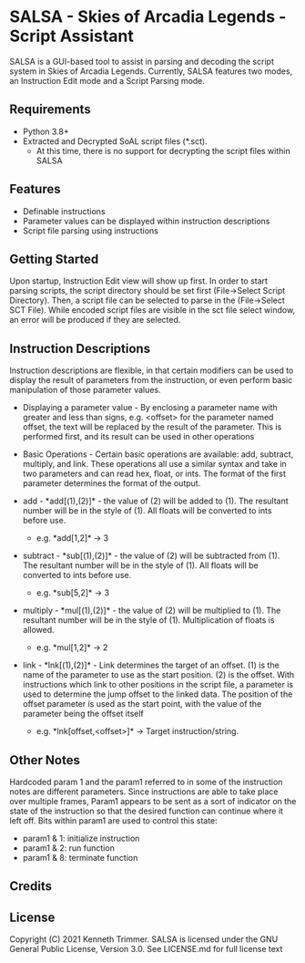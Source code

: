 SALSA - Skies of Arcadia Legends - Script Assistant
===================================================
SALSA is a GUI-based tool to assist in parsing and decoding the script system in Skies of Arcadia Legends. Currently, SALSA features two modes, an Instruction Edit mode and a Script Parsing mode.


Requirements
------------
* Python 3.8+
* Extracted and Decrypted SoAL script files (*.sct). 
  * At this time, there is no support for decrypting the script files within SALSA


Features
--------
* Definable instructions
* Parameter values can be displayed within instruction descriptions
* Script file parsing using instructions

Getting Started
---------------
Upon startup, Instruction Edit view will show up first. In order to start parsing scripts, the script directory should be set first (File->Select Script Directory). Then, a script file can be selected to parse in the (File->Select SCT File). While encoded script files are visible in the sct file select window, an error will be produced if they are selected.

Instruction Descriptions
------------------------
Instruction descriptions are flexible, in that certain modifiers can be used to display the result of parameters from the instruction, or even perform basic manipulation of those parameter values.

* Displaying a parameter value -
By enclosing a parameter name with greater and less than signs, e.g. \<offset\> for the parameter named offset, the text will be replaced by the result of the parameter. This is performed first, and its result can be used in other operations

* Basic Operations -
Certain basic operations are available: add, subtract, multiply, and link. These operations all use a similar syntax and take in two parameters and can read hex, float, or ints. The format of the first parameter determines the format of the output.

* add - \*add[(1),(2)]\* - the value of (2) will be added to (1). The resultant number will be in the style of (1). All floats will be converted to ints before use.
  * e.g. \*add[1,2]\* -> 3

* subtract - \*sub[(1),(2)]\* - the value of (2) will be subtracted from (1). The resultant number will be in the style of (1). All floats will be converted to ints before use.
  * e.g. \*sub[5,2]\* -> 3
  
* multiply - \*mul[(1),(2)]\* - the value of (2) will be multiplied to (1). The resultant number will be in the style of (1). Multiplication of floats is allowed.
  * e.g. \*mul[1,2]\* -> 2
  
* link - \*lnk[(1),(2)]\* - Link determines the target of an offset. (1) is the name of the parameter to use as the start position. (2) is the offset. With instructions which link to other positions in the script file, a parameter is used to determine the jump offset to the linked data. The position of the offset parameter is used as the start point, with the value of the parameter being the offset itself
  * e.g. \*lnk[offset,\<offset\>]\* -> Target instruction/string.


Other Notes
-----------
Hardcoded param 1 and the param1 referred to in some of the instruction notes are different parameters. Since instructions are able to take place over multiple frames, Param1 appears to be sent as a sort of indicator on the state of the instruction so that the desired function can continue where it left off. Bits within param1 are used to control this state:
* param1 & 1: initialize instruction
* param1 & 2: run function
* param1 & 8: terminate function
 
Credits
-------

License
-------
Copyright (C) 2021 Kenneth Trimmer. SALSA is licensed under the GNU General Public License, Version 3.0. See LICENSE.md for full license text
